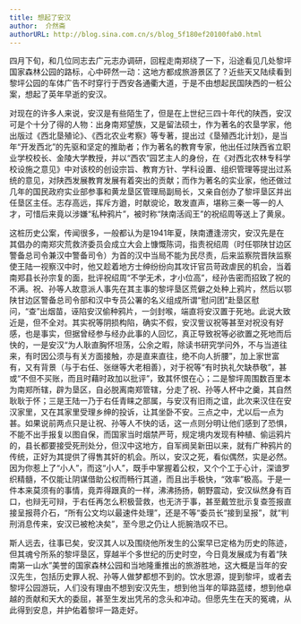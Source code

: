 ```yaml
---
title: 想起了安汉
author:  介然斋
authorURL: http://blog.sina.com.cn/s/blog_5f180ef20100fab0.html
---
```


四月下旬，和几位同志去广元志办调研，回程走南郑绕了一下，沿途看见几处黎坪国家森林公园的路标，心中砰然一动：这地方都成旅游景区了？近些天又陆续看到黎坪公园的车体广告不时穿行于西安各通衢大道，于是不由想起民国陕西的一桩公案，想起了英年早逝的安汉。

<!--truncate-->

对现在的许多人来说，安汉是有些陌生了，但是在上世纪三四十年代的陕西，安汉可是个十分了得的人物：出身南郑望族，又是留法硕士，作为著名的农垦学家，他出版过《西北垦殖论》、《西北农业考察》等专著，提出过《垦殖西北计划》，是当年“开发西北”的先驱和坚定的推助者；作为著名的教育专家，他出任过陕西省立职业学校校长、金陵大学教授，并以“西农”园艺主人的身份，在《对西北农林专科学校设施之意见》中对该校的创设宗旨、教育方针、学科设置、组织管理等提出过系统的意见，对陕西发展教育发展有着突出的贡献；而作为著名的实业家，他还做过几年的国民政府实业部参事和黄龙垦区管理局副局长，又亲自创办了黎坪垦区并出任垦区主任。志存高远，挥斥方遒，时献谠论，敢发直声，堪称三秦一等一的人才，可惜后来竟以涉嫌“私种鸦片”，被时称“陕南活阎王”的祝绍周等送上了黄泉。

这桩历史公案，传闻很多，一般都认为是1941年夏，陕南遭逢涝灾，安汉先是在其倡办的南郑灾荒救济委员会成立大会上慷慨陈词，指责祝绍周（时任鄂陕甘边区警备总司令兼汉中警备司令）为首的汉中当局不能为民尽责，后来监察院晋陕监察使王陆一视察汉中时，他又趁着地方士绅纷纷向其攻讦官员苛政虐民的机会，当着南郑县长孙宗复的面，批评祝绍周“不学无术，才小位高”，经孙告密而招致了祝的不满。祝、孙等人故意派人事先在其主事的黎坪垦区荒僻之处种上鸦片，然后以鄂陕甘边区警备总司令部和汉中专员公署的名义组成所谓“慰问团”赴垦区慰问，“查”出烟苗，诬陷安汉偷种鸦片，一剑封喉，端直将安汉置于死地。此说大致近是，但不全对。其实祝等阴损构陷，确实不假，安汉訾议祝等甚至对祝没有好感，也是事实，但据曾经参与经办此事的人回忆，真正导致祝等必欲置之死地而后快的，一是安汉“为人耿直胸怀坦荡，公余之暇，除读书研究学问外，不与当道往来，有时因公须与有关方面接触，亦是直来直往，绝不向人折腰”，加上家世富有，又有背景（与于右任、张继等大老相善），对于祝等“有时执礼欠缺恭敬”，甚或“不但不买账，而且时藉时政加以批评”，致其怀恨在心；二是黎坪周围数百里本为南郑所辖，辟为垦区，自必脱离南郑管辖，分走了祝、孙等人杯中之羹，其自然耿耿于怀；三是王陆一乃于右任青睐之部属，与安汉有旧雨之谊，此次来汉住在安汉家里，又在其家里受理乡绅的投诉，让其坐卧不安。三点之中，尤以后一点为甚。如果说前两点只是让祝、孙等人不快的话，这一点则分明让他们感到了恐惧，不能不出手报复以图自保，而国家当时烟禁严苛，规定境内发现有种植、偷运鸦片的，县长都要接受死刑处分，但汉中这地方，自军阀吴新田以来，就有广种鸦片的传统，正好为其提供了得售其奸的机会。所以，安汉之死，看似偶然，实是必然。因为你惹上了“小人”，而这“小人”，既手中掌握着公权，又个个工于心计，深谙罗织精髓，不仅能让阴谋借助公权而畅行其道，而且出手极快，“效率”极高。于是一件本来莫须有的事情，竟弄得跟真的一样，沸沸扬扬，朝野震动，安汉纵然身有百口，也辩无可辩，于右任再怎么积极营救，也无济于事，甚至戴笠批示复查签报直接呈报蒋介石，“所有公文均以最速件处理”，还是不等“委员长“接到呈报”，就“判刑消息传来，安汉已被枪决矣”，至今思之仍让人扼腕浩叹不已。

斯人远去，往事已矣，安汉其人以及围绕他所发生的公案早已定格为历史的陈迹，但其魂兮所系的黎坪垦区，穿越半个多世纪的历史时空，今日竟发展成为有着“陕南第一山水”美誉的国家森林公园和当地隆重推出的旅游胜地，这大概是当年的安汉先生，包括历史罪人祝、孙等人做梦都想不到的。饮水思源，提到黎坪，或者去黎坪公园游玩，人们没有理由不想到安汉先生，想到他当年的筚路蓝缕，想到他卓越的贡献和天大的委屈，甚至生发出凭吊的念头和冲动。但愿先生在天的冤魂，从此得到安息，并护佑着黎坪一路走好。